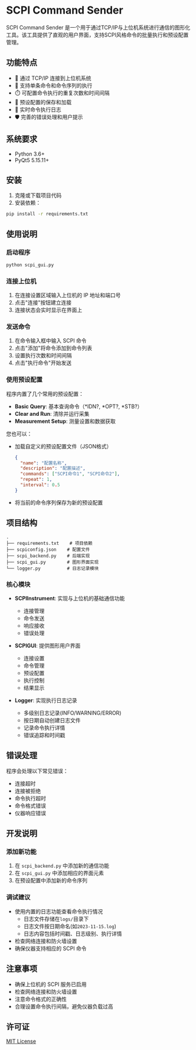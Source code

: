 # SCPI Command Sender

SCPI Command Sender 是一个用于通过TCP/IP与上位机系统进行通信的图形化工具。该工具提供了直观的用户界面，支持SCPI风格命令的批量执行和预设配置管理。

## 功能特点

- 📡 通过 TCP/IP 连接到上位机系统
- 🔄 支持单条命令和命令序列的执行
- ⏱️ 可配置命令执行的重复次数和时间间隔
- 💾 预设配置的保存和加载
- 📝 实时命令执行日志
- 🛡️ 完善的错误处理和用户提示

## 系统要求

- Python 3.6+
- PyQt5 5.15.11+

## 安装

1. 克隆或下载项目代码
2. 安装依赖：
```bash
pip install -r requirements.txt
```

## 使用说明

### 启动程序

```bash
python scpi_gui.py
```

### 连接上位机

1. 在连接设置区域输入上位机的 IP 地址和端口号
2. 点击"连接"按钮建立连接
3. 连接状态会实时显示在界面上

### 发送命令

1. 在命令输入框中输入 SCPI 命令
2. 点击"添加"将命令添加到命令列表
3. 设置执行次数和时间间隔
4. 点击"执行命令"开始发送

### 使用预设配置

程序内置了几个常用的预设配置：

- **Basic Query**: 基本查询命令（*IDN?, *OPT?, *STB?）
- **Clear and Run**: 清除并运行采集
- **Measurement Setup**: 测量设置和数据获取

您也可以：
- 加载自定义的预设配置文件（JSON格式）
  ```json
  {
    "name": "配置名称",
    "description": "配置描述",
    "commands": ["SCPI命令1", "SCPI命令2"],
    "repeat": 1,
    "interval": 0.5
  }
  ```
- 将当前的命令序列保存为新的预设配置

## 项目结构

```
.
├── requirements.txt    # 项目依赖
├── scpiconfig.json    # 配置文件
├── scpi_backend.py    # 后端实现
├── scpi_gui.py        # 图形界面实现
└── logger.py          # 日志记录模块
```

### 核心模块

- **SCPIInstrument**: 实现与上位机的基础通信功能
  - 连接管理
  - 命令发送
  - 响应接收
  - 错误处理

- **SCPIGUI**: 提供图形用户界面
  - 连接设置
  - 命令管理
  - 预设配置
  - 执行控制
  - 结果显示

- **Logger**: 实现执行日志记录
  - 多级别日志记录(INFO/WARNING/ERROR)
  - 按日期自动创建日志文件
  - 记录命令执行详情
  - 错误追踪和时间戳

## 错误处理

程序会处理以下常见错误：
- 连接超时
- 连接被拒绝
- 命令执行超时
- 命令格式错误
- 仪器响应错误

## 开发说明

### 添加新功能

1. 在 `scpi_backend.py` 中添加新的通信功能
2. 在 `scpi_gui.py` 中添加相应的界面元素
3. 在预设配置中添加新的命令序列

### 调试建议

- 使用内置的日志功能查看命令执行情况
  - 日志文件存储在`logs/`目录下
  - 日志文件按日期命名(如`2023-11-15.log`)
  - 日志内容包括时间戳、日志级别、执行详情
- 检查网络连接和防火墙设置
- 确保仪器支持相应的 SCPI 命令

## 注意事项

- 确保上位机的 SCPI 服务已启用
- 检查网络连接和防火墙设置
- 注意命令格式的正确性
- 合理设置命令执行间隔，避免仪器负载过高

## 许可证

[MIT License](https://opensource.org/licenses/MIT)